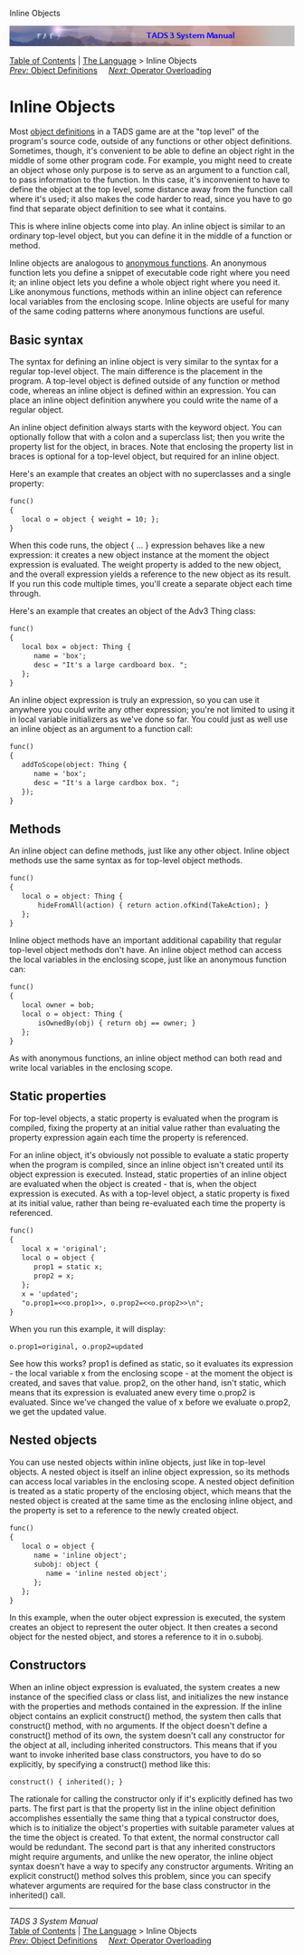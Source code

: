 ---
---
Inline Objects

<div class="topbar">

<img src="topbar.jpg" data-border="0" />

</div>

<div class="nav">

<a href="toc.html" class="nav">Table of Contents</a> \|
<a href="langsec.html" class="nav">The Language</a> \> Inline Objects  
<span class="navnp"><a href="objdef.html" class="nav"><em>Prev:</em> Object Definitions</a>
    <a href="opoverload.html" class="nav"><em>Next:</em> Operator
Overloading</a>     </span>

</div>

<div class="main">

# Inline Objects

Most [object definitions](objdef.html) in a TADS game are at the "top
level" of the program's source code, outside of any functions or other
object definitions. Sometimes, though, it's convenient to be able to
define an object right in the middle of some other program code. For
example, you might need to create an object whose only purpose is to
serve as an argument to a function call, to pass information to the
function. In this case, it's inconvenient to have to define the object
at the top level, some distance away from the function call where it's
used; it also makes the code harder to read, since you have to go find
that separate object definition to see what it contains.

This is where inline objects come into play. An inline object is similar
to an ordinary top-level object, but you can define it in the middle of
a function or method.

Inline objects are analogous to [anonymous functions](anonfn.html). An
anonymous function lets you define a snippet of executable code right
where you need it; an inline object lets you define a whole object right
where you need it. Like anonymous functions, methods within an inline
object can reference local variables from the enclosing scope. Inline
objects are useful for many of the same coding patterns where anonymous
functions are useful.

## Basic syntax

The syntax for defining an inline object is very similar to the syntax
for a regular top-level object. The main difference is the placement in
the program. A top-level object is defined outside of any function or
method code, whereas an inline object is defined within an expression.
You can place an inline object definition anywhere you could write the
name of a regular object.

An inline object definition always starts with the keyword
<span class="code">object</span>. You can optionally follow that with a
colon and a superclass list; then you write the property list for the
object, in braces. Note that enclosing the property list in braces is
optional for a top-level object, but required for an inline object.

Here's an example that creates an object with no superclasses and a
single property:

<div class="code">

    func()
    {
       local o = object { weight = 10; };
    }

</div>

When this code runs, the <span class="code">object { ... }</span>
expression behaves like a <span class="code">new</span> expression: it
creates a new object instance at the moment the
<span class="code">object</span> expression is evaluated. The
<span class="code">weight</span> property is added to the new object,
and the overall expression yields a reference to the new object as its
result. If you run this code multiple times, you'll create a separate
object each time through.

Here's an example that creates an object of the Adv3 Thing class:

<div class="code">

    func()
    {
       local box = object: Thing {
          name = 'box';
          desc = "It's a large cardboard box. ";
       };
    }

</div>

An inline object expression is truly an expression, so you can use it
anywhere you could write any other expression; you're not limited to
using it in local variable initializers as we've done so far. You could
just as well use an inline object as an argument to a function call:

<div class="code">

    func()
    {
       addToScope(object: Thing {
          name = 'box';
          desc = "It's a large cardbox box. ";
       });
    }

</div>

## Methods

An inline object can define methods, just like any other object. Inline
object methods use the same syntax as for top-level object methods.

<div class="code">

    func()
    {
       local o = object: Thing {
           hideFromAll(action) { return action.ofKind(TakeAction); }
       };
    }

</div>

Inline object methods have an important additional capability that
regular top-level object methods don't have. An inline object method can
access the local variables in the enclosing scope, just like an
anonymous function can:

<div class="code">

    func()
    {
       local owner = bob;
       local o = object: Thing {
           isOwnedBy(obj) { return obj == owner; }
       };
    }

</div>

As with anonymous functions, an inline object method can both read and
write local variables in the enclosing scope.

## Static properties

For top-level objects, a static property is evaluated when the program
is compiled, fixing the property at an initial value rather than
evaluating the property expression again each time the property is
referenced.

For an inline object, it's obviously not possible to evaluate a static
property when the program is compiled, since an inline object isn't
created until its <span class="code">object</span> expression is
executed. Instead, static properties of an inline object are evaluated
when the object is created - that is, when the
<span class="code">object</span> expression is executed. As with a
top-level object, a static property is fixed at its initial value,
rather than being re-evaluated each time the property is referenced.

<div class="code">

    func()
    {
       local x = 'original';
       local o = object {
          prop1 = static x;
          prop2 = x;
       };
       x = 'updated';
       "o.prop1=<<o.prop1>>, o.prop2=<<o.prop2>>\n";
    }

</div>

When you run this example, it will display:

<div class="code">

    o.prop1=original, o.prop2=updated

</div>

See how this works? prop1 is defined as static, so it evaluates its
expression - the local variable <span class="code">x</span> from the
enclosing scope - at the moment the object is created, and saves that
value. prop2, on the other hand, isn't static, which means that its
expression is evaluated anew every time
<span class="code">o.prop2</span> is evaluated. Since we've changed the
value of <span class="code">x</span> before we evaluate
<span class="code">o.prop2</span>, we get the updated value.

## Nested objects

You can use nested objects within inline objects, just like in top-level
objects. A nested object is itself an inline object expression, so its
methods can access local variables in the enclosing scope. A nested
object definition is treated as a static property of the enclosing
object, which means that the nested object is created at the same time
as the enclosing inline object, and the property is set to a reference
to the newly created object.

<div class="code">

    func()
    {
       local o = object {
          name = 'inline object';
          subobj: object {
             name = 'inline nested object';
          };
       };
    }

</div>

In this example, when the outer <span class="code">object</span>
expression is executed, the system creates an object to represent the
outer object. It then creates a second object for the nested object, and
stores a reference to it in <span class="code">o.subobj</span>.

## Constructors

When an inline object expression is evaluated, the system creates a new
instance of the specified class or class list, and initializes the new
instance with the properties and methods contained in the expression. If
the inline object contains an explicit
<span class="code">construct()</span> method, the system then calls that
<span class="code">construct()</span> method, with no arguments. If the
object doesn't define a <span class="code">construct()</span> method of
its own, the system doesn't call any constructor for the object at all,
including inherited constructors. This means that if you want to invoke
inherited base class constructors, you have to do so explicitly, by
specifying a <span class="code">construct()</span> method like this:

<div class="code">

    construct() { inherited(); }

</div>

The rationale for calling the constructor only if it's explicitly
defined has two parts. The first part is that the property list in the
inline object definition accomplishes essentially the same thing that a
typical constructor does, which is to initialize the object's properties
with suitable parameter values at the time the object is created. To
that extent, the normal constructor call would be redundant. The second
part is that any inherited constructors might require arguments, and
unlike the <span class="code">new</span> operator, the inline object
syntax doesn't have a way to specify any constructor arguments. Writing
an explicit <span class="code">construct()</span> method solves this
problem, since you can specify whatever arguments are required for the
base class constructor in the <span class="code">inherited()</span>
call.

</div>

------------------------------------------------------------------------

<div class="navb">

*TADS 3 System Manual*  
<a href="toc.html" class="nav">Table of Contents</a> \|
<a href="langsec.html" class="nav">The Language</a> \> Inline Objects  
<span class="navnp"><a href="objdef.html" class="nav"><em>Prev:</em> Object Definitions</a>
    <a href="opoverload.html" class="nav"><em>Next:</em> Operator
Overloading</a>     </span>

</div>
